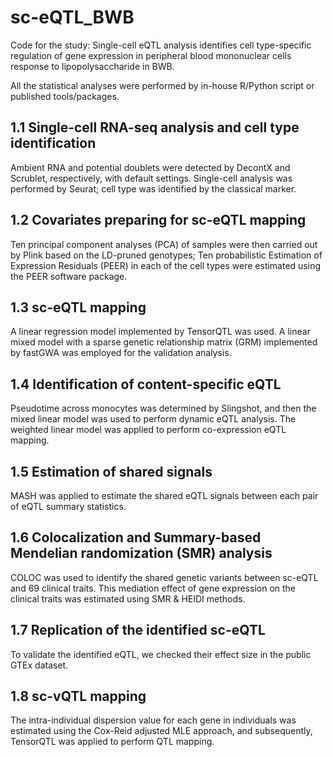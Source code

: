 # sc-eQTL_BWB
Code for the study: Single-cell eQTL analysis identifies cell type-specific regulation of gene expression in peripheral blood mononuclear cells response to lipopolysaccharide in BWB.

All the statistical analyses were performed by in-house R/Python script or published tools/packages.

## 1.1 Single-cell RNA-seq analysis and cell type identification ##

Ambient RNA and potential doublets were detected by DecontX and Scrublet, respectively, with default settings. Single-cell analysis was performed by Seurat; cell type was identified by the classical marker.

## 1.2 Covariates preparing for sc-eQTL mapping ##

Ten principal component analyses (PCA) of samples were then carried out by Plink based on the LD-pruned genotypes; Ten probabilistic Estimation of Expression Residuals (PEER) in each of the cell types were estimated using the PEER software package.

## 1.3 sc-eQTL mapping ##

A linear regression model implemented by TensorQTL was used. A linear mixed model with a sparse genetic relationship matrix (GRM) implemented by fastGWA was employed for the validation analysis.

## 1.4 Identification of content-specific eQTL ##

Pseudotime across monocytes was determined by Slingshot, and then the mixed linear model was used to perform dynamic eQTL analysis. The weighted linear model was applied to perform co-expression eQTL mapping.

## 1.5 Estimation of shared signals ##

MASH was applied to estimate the shared eQTL signals between each pair of eQTL summary statistics.

## 1.6 Colocalization and Summary-based Mendelian randomization (SMR) analysis ##

COLOC was used to identify the shared genetic variants between sc-eQTL and 69 clinical traits. This mediation effect of gene expression on the clinical traits was estimated using SMR & HEIDI methods.

## 1.7 Replication of the identified sc-eQTL ##

To validate the identified eQTL, we checked their effect size in the public GTEx dataset.

## 1.8 sc-vQTL mapping ##

The intra-individual dispersion value for each gene in individuals was estimated using the Cox-Reid adjusted MLE approach, and subsequently, TensorQTL was applied to perform QTL mapping.
